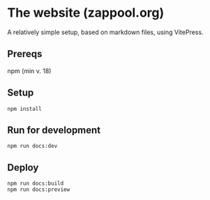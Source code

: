 # The website (zappool.org)

A relatively simple setup, based on markdown files, using VitePress.

## Prereqs

npm (min v. 18)


## Setup

```
npm install
```

## Run for development

```
npm run docs:dev
```

## Deploy

```
npm run docs:build
npm run docs:preview
```

